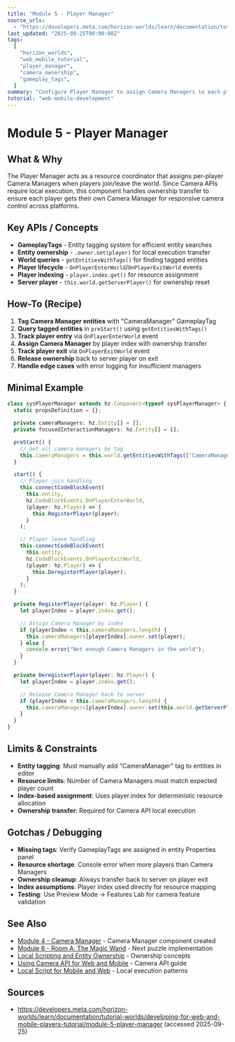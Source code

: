```yaml
---
title: "Module 5 - Player Manager"
source_urls:
  - "https://developers.meta.com/horizon-worlds/learn/documentation/tutorial-worlds/developing-for-web-and-mobile-players-tutorial/module-5-player-manager"
last_updated: "2025-09-25T00:00:00Z"
tags:
  [
    "horizon_worlds",
    "web_mobile_tutorial",
    "player_manager",
    "camera_ownership",
    "gameplay_tags",
  ]
summary: "Configure Player Manager to assign Camera Managers to each player using GameplayTags and entity ownership transfer for local camera API execution."
tutorial: "web-mobile-development"
---
```


# Module 5 - Player Manager

## What & Why

The Player Manager acts as a resource coordinator that assigns per-player Camera Managers when players join/leave the world. Since Camera APIs require local execution, this component handles ownership transfer to ensure each player gets their own Camera Manager for responsive camera control across platforms.

## Key APIs / Concepts

- **GameplayTags** - Entity tagging system for efficient entity searches
- **Entity ownership** - `.owner.set(player)` for local execution transfer
- **World queries** - `getEntitiesWithTags()` for finding tagged entities
- **Player lifecycle** - `OnPlayerEnterWorld`/`OnPlayerExitWorld` events
- **Player indexing** - `player.index.get()` for resource assignment
- **Server player** - `this.world.getServerPlayer()` for ownership reset

## How-To (Recipe)

1. **Tag Camera Manager entities** with "CameraManager" GameplayTag
2. **Query tagged entities** in `preStart()` using `getEntitiesWithTags()`
3. **Track player entry** via `OnPlayerEnterWorld` event
4. **Assign Camera Manager** by player index with ownership transfer
5. **Track player exit** via `OnPlayerExitWorld` event
6. **Release ownership** back to server player on exit
7. **Handle edge cases** with error logging for insufficient managers

## Minimal Example

```typescript
class sysPlayerManager extends hz.Component<typeof sysPlayerManager> {
  static propsDefinition = {};

  private cameraManagers: hz.Entity[] = [];
  private focusedInteractionManagers: hz.Entity[] = [];

  preStart() {
    // Get all camera managers by tag
    this.cameraManagers = this.world.getEntitiesWithTags(["CameraManager"]);
  }

  start() {
    // Player join handling
    this.connectCodeBlockEvent(
      this.entity,
      hz.CodeBlockEvents.OnPlayerEnterWorld,
      (player: hz.Player) => {
        this.RegisterPlayer(player);
      }
    );

    // Player leave handling
    this.connectCodeBlockEvent(
      this.entity,
      hz.CodeBlockEvents.OnPlayerExitWorld,
      (player: hz.Player) => {
        this.DeregisterPlayer(player);
      }
    );
  }

  private RegisterPlayer(player: hz.Player) {
    let playerIndex = player.index.get();

    // Assign Camera Manager by index
    if (playerIndex < this.cameraManagers.length) {
      this.cameraManagers[playerIndex].owner.set(player);
    } else {
      console.error("Not enough Camera Managers in the world");
    }
  }

  private DeregisterPlayer(player: hz.Player) {
    let playerIndex = player.index.get();

    // Release Camera Manager back to server
    if (playerIndex < this.cameraManagers.length) {
      this.cameraManagers[playerIndex].owner.set(this.world.getServerPlayer());
    }
  }
}
```

## Limits & Constraints

- **Entity tagging**: Must manually add "CameraManager" tag to entities in editor
- **Resource limits**: Number of Camera Managers must match expected player count
- **Index-based assignment**: Uses player.index for deterministic resource allocation
- **Ownership transfer**: Required for Camera API local execution

## Gotchas / Debugging

- **Missing tags**: Verify GameplayTags are assigned in entity Properties panel
- **Resource shortage**: Console error when more players than Camera Managers
- **Ownership cleanup**: Always transfer back to server on player exit
- **Index assumptions**: Player index used directly for resource mapping
- **Testing**: Use Preview Mode → Features Lab for camera feature validation

## See Also

- [Module 4 - Camera Manager](./04-camera-manager.md) - Camera Manager component created
- [Module 6 - Room A: The Magic Wand](./06-room-a-magic-wand.md) - Next puzzle implementation
- [Local Scripting and Entity Ownership](../local-scripting-ownership.md) - Ownership concepts
- [Using Camera API for Web and Mobile](https://developers.meta.com/horizon-worlds/learn/documentation/create-for-web-and-mobile/typescript-apis-for-mobile/camera/) - Camera API guide
- [Local Script for Mobile and Web](https://developers.meta.com/horizon-worlds/learn/documentation/typescript/local-scripting/getting-started-with-local-scripting/) - Local execution patterns

## Sources

- https://developers.meta.com/horizon-worlds/learn/documentation/tutorial-worlds/developing-for-web-and-mobile-players-tutorial/module-5-player-manager (accessed 2025-09-25)
